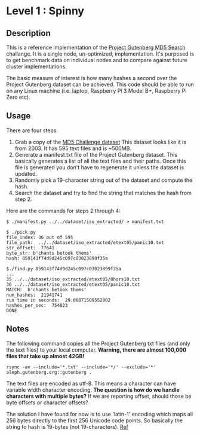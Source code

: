 # Level 1 : Spinny

## Description

This is a reference implementation of the
[Project Gutenberg MD5
Search](http://clusterfights.com/wiki/index.php?title=Project_Gutenberg_MD5_Search) challange. 
It is a single node, un-optimized, implementation.
It's purposed is to get benchmark data on individual nodes and to 
compare against future cluster implementations.

The basic measure of interest is how many hashes a second over
the Project Gutenberg dataset can be achieved.  This code should
be able to run on any Linux machine (i.e. laptop, Raspberry Pi 3
Model B+, Raspberry Pi Zero etc).

## Usage

There are four steps.

1. Grab a copy of the [MD5 Challenge dataset](http://clusterfights.com/wiki/index.php?title=Datasets)
This dataset looks like it is from 2003.  It has 595 text files and is ~500MB.
2. Generate a manifest.txt file of the Project Gutenberg dataset.
   This basically generates a list of all the text files and their
   paths. Once this file is generated you don't have to regenerate it
   unless the dataset is updated.
3. Randomly pick a 19-character string out of the dataset and compute
   the hash.
4. Search the dataset and try to find the string that matches the
   hash from step 2.

Here are the commands for steps 2 through 4:

```
$ ./manifest.py ../../dataset/iso_extracted/ > manifest.txt

$ ./pick.py
file_index: 36 out of 595
file_path:  ../../dataset/iso_extracted/etext05/panic10.txt
str_offset:  77641
byte_str: b'chants betook thems'
hash: 859143f74d9d245c097c03023899f35a

$./find.py 859143f74d9d245c097c03023899f35a
...
35 ../../dataset/iso_extracted/etext05/8hsrs10.txt
36 ../../dataset/iso_extracted/etext05/panic10.txt
MATCH:  b'chants betook thems'
num_hashes:  21941741
run time in seconds:  29.06871509552002
hashes_per_sec:  754823
DONE
```

## Notes

The following command copies all the Project Gutenberg txt files
(and only the text files) to your local computer. **Warning, 
there are almost 100,000 files that take up almost 42GB!**

```
rsync -av --include='*.txt' --include='*/' --exclude='*' aleph.gutenberg.org::gutenberg .
```
The text files are encoded as utf-8.  This means a character can
have variable width character encoding.  **The question is how do
we handle characters with multiple bytes?**  If we are reporting
offset, should those be byte offsets or character offsets? 

The solution I have found for now is to use 'latin-1' encoding which
maps all 256 bytes directly to the first 256 Unicode code points.
So basically the string to hash is 19-bytes (not 19-characters).
[Ref](http://python-notes.curiousefficiency.org/en/latest/python3/text_file_processing.html#files-in-an-ascii-compatible-encoding-best-effort-is-acceptable) 



